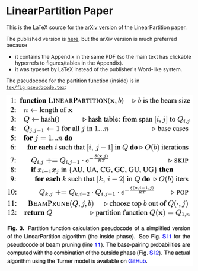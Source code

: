 # LinearPartition Paper

This is the LaTeX source for the [arXiv version](https://arxiv.org/abs/1912.13190) of the LinearPartition paper.

The published version is [here](https://academic.oup.com/bioinformatics/article/36/Supplement_1/i258/5870487), but the arXiv version is much preferred because 

- it contains the Appendix in the same PDF (so  the main text has clickable hyperrefs to figures/tables in the Appendix).
- it was typeset by LaTeX instead of the publisher's Word-like system.

The pseudocode for the partition function (inside) is in [`tex/fig_pseudocode.tex`](tex/fig_pseudocode.tex):

![pseudocode](pseudocode.png)
